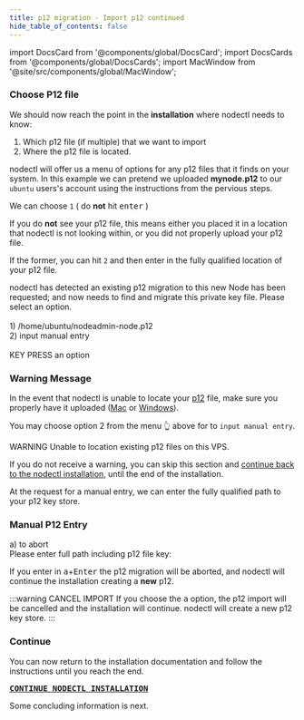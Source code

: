 ```yaml
---
title: p12 migration - Import p12 continued
hide_table_of_contents: false
---
```

<intro-end />

import DocsCard from '@components/global/DocsCard';
import DocsCards from '@components/global/DocsCards';
import MacWindow from '@site/src/components/global/MacWindow';

<head>
  <title>MainNet 2.0 Automation with nodectl</title>
  <meta
    name="description"
    content="nodectl installation of new Node"
  />
</head>

### Choose P12 file

We should now reach the point in the **installation** where nodectl needs to know:
1. Which p12 file (if multiple) that we want to import
3. Where the p12 file is located.

nodectl will offer us a menu of options for any p12 files that it finds on your system.  In this example we can pretend we uploaded **mynode.p12** to our `ubuntu` users's account using the instructions from the pervious steps.

We can choose `1` ( do **not** hit <kbd>enter</kbd> )

If you do **not** see your p12 file, this means either you placed it in a location that nodectl is not looking within, or you did not properly upload your p12 file.  

If the former, you can hit `2` and then enter in the fully qualified location of your p12 file.

<MacWindow>
  nodectl has detected an existing p12 migration to this new Node has been requested; and now
  needs to find and migrate this private key file. Please select an option.<br />
<br />
  1) /home/ubuntu/nodeadmin-node.p12<br />
  2) input manual entry<br />
<br />
  KEY PRESS an option<br />
</MacWindow>

### Warning Message

In the event that nodectl is unable to locate your [p12](/validate/validator/p12) file, make sure you properly have it uploaded ([Mac](/validate/resources/p12backup-mac) or [Windows](/validate/resources/p12backup-win)).

You may choose option 2 from the menu 👆 above for to `input manual entry`.

<MacWindow>
 WARNING  Unable to location existing p12 files on this VPS.
</MacWindow>

If you do not receive a warning, you can skip this section and [continue back to the nodectl installation](/validate/automated/install/nodectlInstallServices), until the end of the installation.

At the request for a manual entry, we can enter the fully qualified path to your p12 key store.

### Manual P12 Entry

<MacWindow>
  a) to abort<br />
  Please enter full path including p12 file key:<br />
</MacWindow>

If you enter in <kbd>a</kbd>+<kbd>Enter</kbd> the p12 migration will be aborted, and nodectl will continue the installation creating a **new** p12.

:::warning CANCEL IMPORT 
If you choose the <kbd>a</kbd> option, the p12 import will be cancelled and the installation will continue.  nodectl will create a new p12 key store.
:::

### Continue
You can now return to the installation documentation and follow the instructions until you reach the end.

**<kbd>[CONTINUE NODECTL INSTALLATION](/validate/automated/install/nodectlInstallServices)</kbd>**

Some concluding information is next.